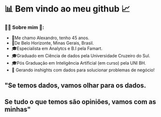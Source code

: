 # 📊 Bem vindo ao meu github 📈


### 👨‍🚀 Sobre mim 🚀:

* 👋Me chamo Alexandro, tenho 45 anos.
* 📌De Belo Horizonte, Minas Gerais, Brasil.
* 🎓Especialista em Analytcs e B.I pela Famart.
* 🎓Graduado em Ciência de dados pela Universidade Cruzeiro do Sul.
* 🎓Pós Graduação em Inteligência Artificial (em curso) pela UNI BH.
* 💬 Gerando inshights com dados para solucionar problemas de negócio! 

## "Se temos dados, vamos olhar para os dados. 
## Se tudo o que temos são opiniões, vamos com as minhas"
